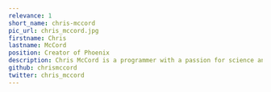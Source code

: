 ```yaml
---
relevance: 1
short_name: chris-mccord
pic_url: chris_mccord.jpg
firstname: Chris
lastname: McCord
position: Creator of Phoenix
description: Chris McCord is a programmer with a passion for science and building things. He spends his time crafting the Phoenix Framework, working with the fine folks at DockYard, writing books like Metaprogramming Elixir, and teaching others the tools of the trade.
github: chrismccord
twitter: chris_mccord
---
```

